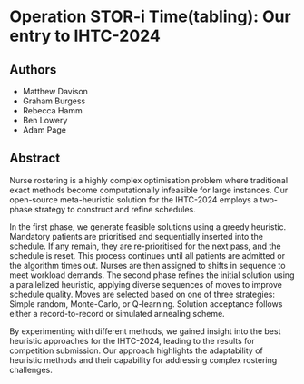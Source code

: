 # Operation STOR-i Time(tabling): Our entry to IHTC-2024

## Authors
- Matthew Davison
- Graham Burgess
- Rebecca Hamm
- Ben Lowery
- Adam Page

## Abstract
Nurse rostering is a highly complex optimisation problem where traditional exact methods become computationally infeasible for large instances. Our open-source meta-heuristic solution for the IHTC-2024 employs a two-phase strategy to construct and refine schedules.

In the first phase, we generate feasible solutions using a greedy heuristic. Mandatory patients are prioritised and sequentially inserted into the schedule. If any remain, they are re-prioritised for the next pass, and the schedule is reset. This process continues until all patients are admitted or the algorithm times out. Nurses are then assigned to shifts in sequence to meet workload demands. The second phase refines the initial solution using a parallelized heuristic, applying diverse sequences of moves to improve schedule quality. Moves are selected based on one of three strategies: Simple random, Monte-Carlo, or Q-learning. Solution acceptance follows either a record-to-record or simulated annealing scheme.

By experimenting with different methods, we gained insight into the best heuristic approaches for the IHTC-2024, leading to the results for competition submission. Our approach highlights the adaptability of heuristic methods and their capability for addressing complex rostering challenges.
